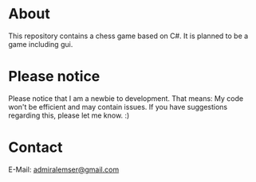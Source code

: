# About
This repository contains a chess game based on C#. It is planned to be a game including gui.

# Please notice
Please notice that I am a newbie to development. That means: My code won't be efficient and may contain issues. If you have suggestions regarding this, please let me know. :)

# Contact
E-Mail: admiralemser@gmail.com
